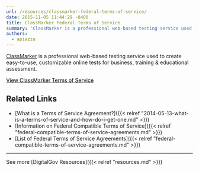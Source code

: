 ```yaml
---
url: /resources/classmarker-federal-terms-of-service/
date: 2015-11-05 11:44:29 -0400
title: ClassMarker Federal Terms of Service
summary: 'ClassMarker is a professional web-based testing service used to create easy-to-use, customizable online tests for business, training & educational assessment. View ClassMarker Terms of Service Related Links What is a Terms of Service Agreement? Information on Federal Compatible Terms of Service List of Federal Terms of Service Agreements See more DigitalGov Resources'
authors:
  - apiazza
---
```


[ClassMarker](http://www.classmarker.com/) is a professional web-based testing service used to create easy-to-use, customizable online tests for business, training & educational assessment.

<a class="button" style="color: #000000" href="http://www.classmarker.com/online-testing/terms/usa-federal-agencies/">View ClassMarker Terms of Service</a>

## Related Links

  * [What is a Terms of Service Agreement?]({{< relref "2014-05-13-what-is-a-terms-of-service-and-how-do-i-get-one.md" >}})
  * [Information on Federal Compatible Terms of Service]({{< relref "federal-compatible-terms-of-service-agreements.md" >}})
  * [List of Federal Terms of Service Agreements]({{< relref "federal-compatible-terms-of-service-agreements.md" >}})

* * *

See more [DigitalGov Resources]({{< relref "resources.md" >}})
